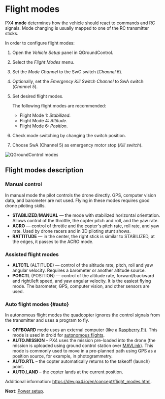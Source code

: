 # Flight modes

PX4 **mode** determines how the vehicle should react to commands and RC signals. Mode changing is usually mapped to one of the RC transmitter sticks.

In order to configure flight modes:

1. Open the *Vehicle Setup* panel in QGroundControl.
2. Select the *Flight Modes* menu.
3. Set the *Mode Channel* to the SwC switch (*Channel 6*).
4. Optionally, set the *Emergency Kill Switch Channel* to SwA switch (*Channel 5*).
5. Set desired flight modes.

    The following flight modes are recommended:

    * Flight Mode 1: *Stabilized*.
    * Flight Mode 4: *Altitude*.
    * Flight Mode 6: *Position*.

6. Check mode switching by changing the switch position.
7. Choose SwA (Channel 5) as emergency motor stop (*Kill switch*).

<img src="../assets/qgc-modes.png" class="zoom" alt="QGroundControl modes">

## Flight modes description

### Manual control

In manual mode the pilot controls the drone directly. GPS, computer vision data, and barometer are not used. Flying in these modes requires good drone piloting skills.

* **STABILIZED**/**MANUAL** — the mode with stabilized horizontal orientation. Allows control of the throttle, the copter pitch and roll, and the yaw rate.
* **ACRO** — control of throttle and the copter's pitch rate, roll rate, and yaw rate. Used by drone racers and in 3D piloting stunt shows.
* **RATTITUDE** — in the center, the right stick is similar to STABILIZED, at the edges, it passes to the ACRO mode.

### Assisted flight modes

* **ALTCTL** (ALTITUDE) — control of the altitude rate, pitch, roll and yaw angular velocity. Requires a barometer or another altitude source.
* **POSCTL** (POSITION) — control of the altitude rate, forward/backward and right/left speed, and yaw angular velocity. It is the easiest flying mode. The barometer, GPS, computer vision, and other sensors are used.

### Auto flight modes {#auto}

In autonomous flight modes the quadcopter ignores the control signals from the transmitter and uses a program to fly.

* **OFFBOARD** mode uses an external computer (like a [Raspberry Pi](raspberry.md)). This mode is used in droid for [autonomous flights](simple_offboard.md).
* **AUTO.MISSION** – PX4 uses the mission pre-loaded into the drone (the mission is uploaded using ground control station over [MAVLink](mavlink.md)). This mode is commonly used to move in a pre-planned path using GPS as a position source, for example, in photogrammetry.
* **AUTO.RTL** – the copter automatically returns to the takeoff (launch) point.
* **AUTO.LAND** – the copter lands at the current position.

Additional information: https://dev.px4.io/en/concept/flight_modes.html.

**Next**: [Power setup](power.md).
